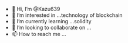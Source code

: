 - 👋 Hi, I’m @Kazu639
- 👀 I’m interested in ...technology of blockchain
- 🌱 I’m currently learning ...solidity
- 💞️ I’m looking to collaborate on ...
- 📫 How to reach me ...

<!---
Kazu639/Kazu639 is a ✨ special ✨ repository because its `README.md` (this file) appears on your GitHub profile.
You can click the Preview link to take a look at your changes.
--->
